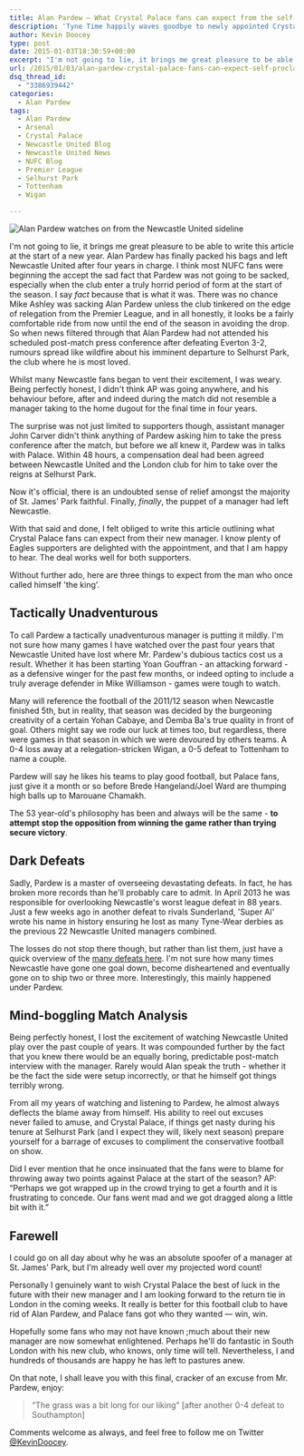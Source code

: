 ```yaml
---
title: Alan Pardew – What Crystal Palace fans can expect from the self-proclaimed king
description: 'Tyne Time happily waves goodbye to newly appointed Crystal Palace manager Alan Pardew and warns Eagles fans what to expect under his stewardship.'
author: Kevin Doocey
type: post
date: 2015-01-03T18:30:59+00:00
excerpt: "I'm not going to lie, it brings me great pleasure to be able to write this article at the start of a new year. Alan Pardew has finally packed his bags and left Newcastle United after four years.."
url: /2015/01/03/alan-pardew-crystal-palace-fans-can-expect-self-proclaimed-king/
dsq_thread_id:
  - "3386939442"
categories:
  - Alan Pardew
tags:
  - Alan Pardew
  - Arsenal
  - Crystal Palace
  - Newcastle United Blog
  - Newcastle United News
  - NUFC Blog
  - Premier League
  - Selhurst Park
  - Tottenham
  - Wigan

---
```

![Alan Pardew watches on from the Newcastle United sideline](http://www.tynetime.com/wp-content/uploads/2015/01/Alan-Pardew-Crystal-Palace.jpg "Pardew - Leaves Newcastle United for London after four years of high-speed carnage on Tyneside")  

I'm not going to lie, it brings me great pleasure to be able to write this article at the start of a new year. Alan Pardew has finally packed his bags and left Newcastle United after four years in charge. I think most NUFC fans were beginning the accept the sad fact that Pardew was not going to be sacked, especially when the club enter a truly horrid period of form at the start of the season. I say _fact_ because that is what it was. There was no chance Mike Ashley was sacking Alan Pardew unless the club tinkered on the edge of relegation from the Premier League, and in all honestly, it looks be a fairly comfortable ride from now until the end of the season in avoiding the drop. So when news filtered through that Alan Pardew had not attended his scheduled post-match press conference after defeating Everton 3-2, rumours spread like wildfire about his imminent departure to Selhurst Park, the club where he is most loved.

Whilst many Newcastle fans began to vent their excitement, I was weary. Being perfectly honest, I didn't think AP was going anywhere, and his behaviour before, after and indeed during the match did not resemble a manager taking to the home dugout for the final time in four years.

The surprise was not just limited to supporters though, assistant manager John Carver didn't think anything of Pardew asking him to take the press conference after the match, but before we all knew it, Pardew was in talks with Palace. Within 48 hours, a compensation deal had been agreed between Newcastle United and the London club for him to take over the reigns at Selhurst Park.

Now it's official, there is an undoubted sense of relief amongst the majority of St. James' Park faithful. Finally, _finally_, the puppet of a manager had left Newcastle.

With that said and done, I felt obliged to write this article outlining what Crystal Palace fans can expect from their new manager. I know plenty of Eagles supporters are delighted with the appointment, and that I am happy to hear. The deal works well for both supporters.

Without further ado, here are three things to expect from the man who once called himself 'the king'.

## **Tactically Unadventurous**

To call Pardew a tactically unadventurous manager is putting it mildly. I'm not sure how many games I have watched over the past four years that Newcastle United have lost where Mr. Pardew's dubious tactics cost us a result. Whether it has been starting Yoan Gouffran - an attacking forward - as a defensive winger for the past few months, or indeed opting to include a truly average defender in Mike Williamson - games were tough to watch.

Many will reference the football of the 2011/12 season when Newcastle finished 5th, but in reality, that season was decided by the burgeoning creativity of a certain Yohan Cabaye, and Demba Ba's true quality in front of goal. Others might say we rode our luck at times too, but regardless, there were games in that season in which we were devoured by others teams. A 0-4 loss away at a relegation-stricken Wigan, a 0-5 defeat to Tottenham to name a couple.

Pardew will say he likes his teams to play good football, but Palace fans, just give it a month or so before Brede Hangeland/Joel Ward are thumping high balls up to Marouane Chamakh.

The 53 year-old's philosophy has been and always will be the same - **to attempt stop the opposition from winning the game rather than trying secure victory**.

## **Dark Defeats**

Sadly, Pardew is a master of overseeing devastating defeats. In fact, he has broken more records than he'll probably care to admit. In April 2013 he was responsible for overlooking Newcastle's worst league defeat in 88 years. Just a few weeks ago in another defeat to rivals Sunderland, 'Super Al' wrote his name in history ensuring he lost as many Tyne-Wear derbies as the previous 22 Newcastle United managers combined.

The losses do not stop there though, but rather than list them, just have a quick overview of the [many defeats here](http://sackpardew.com/dark-days/ "Alan Pardew Losses"). I'm not sure how many times Newcastle have gone one goal down, become disheartened and eventually gone on to ship two or three more. Interestingly, this mainly happened under Pardew.

## **Mind-boggling Match Analysis**

Being perfectly honest, I lost the excitement of watching Newcastle United play over the past couple of years. It was compounded further by the fact that you knew there would be an equally boring, predictable post-match interview with the manager. Rarely would Alan speak the truth - whether it be the fact the side were setup incorrectly, or that he himself got things terribly wrong.

From all my years of watching and listening to Pardew, he almost always deflects the blame away from himself. His ability to reel out excuses never&nbsp;failed to amuse, and Crystal Palace, if things get nasty during his tenure at Selhurst Park (and I expect they will, likely&nbsp;next season) prepare yourself for a barrage of excuses to compliment the conservative football on show.

Did I ever mention that he once insinuated that the fans were to blame for throwing away two points against Palace at the start of the season? AP: “Perhaps we got wrapped up in the crowd trying to get a fourth and it is frustrating to concede. Our fans went mad and we got dragged along a little bit with it.”

## **Farewell**

I could go on all day about why he was an absolute spoofer of a manager at St. James' Park, but I'm already well over my projected word count!

Personally I genuinely want to wish Crystal Palace the best of luck in the future with their new manager and I am looking forward to the return tie in London in the coming weeks. It really is better for this football club to have rid of Alan Pardew, and Palace fans got who they wanted — win, win.

Hopefully some fans who may not have known ;much about their new manager are now somewhat enlightened. Perhaps he'll do fantastic in South London with his new club, who knows, only time will tell. Nevertheless, I and hundreds of thousands are happy he has left to pastures anew.

On that note, I shall leave you with this final, cracker of an excuse from Mr. Pardew, enjoy:

> “The grass was a bit long for our liking” [after another 0-4 defeat to Southampton]

Comments welcome as always, and feel free to follow me on Twitter [@KevinDoocey](https://twitter.com/kevindoocey "doocey twitter").
